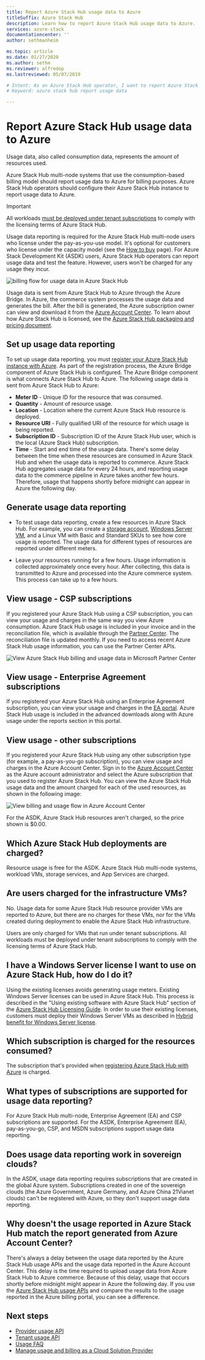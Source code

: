 ```yaml
---
title: Report Azure Stack Hub usage data to Azure
titleSuffix: Azure Stack Hub
description: Learn how to report Azure Stack Hub usage data to Azure.
services: azure-stack
documentationcenter: ''
author: sethmanheim

ms.topic: article
ms.date: 01/27/2020
ms.author: sethm
ms.reviewer: alfredop
ms.lastreviewed: 05/07/2019

# Intent: As an Azure Stack Hub operator, I want to report Azure Stack Hub usage data to Azure.
# Keyword: azure stack hub report usage data

---
```



# Report Azure Stack Hub usage data to Azure

Usage data, also called consumption data, represents the amount of resources used.

Azure Stack Hub multi-node systems that use the consumption-based billing model should report usage data to Azure for billing purposes. Azure Stack Hub operators should configure their Azure Stack Hub instance to report usage data to Azure.

> [!IMPORTANT]
> All workloads [must be deployed under tenant subscriptions](#are-users-charged-for-the-infrastructure-vms) to comply with the licensing terms of Azure Stack Hub.

Usage data reporting is required for the Azure Stack Hub multi-node users who license under the pay-as-you-use model. It's optional for customers who license under the capacity model (see the [How to buy](https://azure.microsoft.com/overview/azure-stack/how-to-buy/) page). For Azure Stack Development Kit (ASDK) users, Azure Stack Hub operators can report usage data and test the feature. However, users won't be charged for any usage they incur.

![billing flow for usage data in Azure Stack Hub](media/azure-stack-usage-reporting/billing-flow.png)

Usage data is sent from Azure Stack Hub to Azure through the Azure Bridge. In Azure, the commerce system processes the usage data and generates the bill. After the bill is generated, the Azure subscription owner can view and download it from the [Azure Account Center](https://account.windowsazure.com/subscriptions). To learn about how Azure Stack Hub is licensed, see the [Azure Stack Hub packaging and pricing document](https://go.microsoft.com/fwlink/?LinkId=842847).

## Set up usage data reporting

To set up usage data reporting, you must [register your Azure Stack Hub instance with Azure](azure-stack-registration.md). As part of the registration process, the Azure Bridge component of Azure Stack Hub is configured. The Azure Bridge component is what connects Azure Stack Hub to Azure. The following usage data is sent from Azure Stack Hub to Azure:

- **Meter ID** - Unique ID for the resource that was consumed.
- **Quantity** - Amount of resource usage.
- **Location** - Location where the current Azure Stack Hub resource is deployed.
- **Resource URI** - Fully qualified URI of the resource for which usage is being reported.
- **Subscription ID** - Subscription ID of the Azure Stack Hub user, which is the local (Azure Stack Hub) subscription.
- **Time** - Start and end time of the usage data. There's some delay between the time when these resources are consumed in Azure Stack Hub and when the usage data is reported to commerce. Azure Stack Hub aggregates usage data for every 24 hours, and reporting usage data to the commerce pipeline in Azure takes another few hours. Therefore, usage that happens shortly before midnight can appear in Azure the following day.

## Generate usage data reporting

- To test usage data reporting, create a few resources in Azure Stack Hub. For example, you can create a [storage account](azure-stack-provision-storage-account.md), [Windows Server VM](../user/azure-stack-create-vm-template.md), and a Linux VM with Basic and Standard SKUs to see how core usage is reported. The usage data for different types of resources are reported under different meters.

- Leave your resources running for a few hours. Usage information is collected approximately once every hour. After collecting, this data is transmitted to Azure and processed into the Azure commerce system. This process can take up to a few hours.

## View usage - CSP subscriptions

If you registered your Azure Stack Hub using a CSP subscription, you can view your usage and charges in the same way you view Azure consumption. Azure Stack Hub usage is included in your invoice and in the reconciliation file, which is available through the [Partner Center](https://partnercenter.microsoft.com/partner/home). The reconciliation file is updated monthly. If you need to access recent Azure Stack Hub usage information, you can use the Partner Center APIs.

![View Azure Stack Hub billing and usage data in Microsoft Partner Center](media/azure-stack-usage-reporting/partner-center.png)

## View usage - Enterprise Agreement subscriptions

If you registered your Azure Stack Hub using an Enterprise Agreement subscription, you can view your usage and charges in the [EA portal](https://ea.azure.com/). Azure Stack Hub usage is included in the advanced downloads along with Azure usage under the reports section in this portal.

## View usage - other subscriptions

If you registered your Azure Stack Hub using any other subscription type (for example, a pay-as-you-go subscription), you can view usage and charges in the Azure Account Center. Sign in to the [Azure Account Center](https://account.windowsazure.com/subscriptions) as the Azure account administrator and select the Azure subscription that you used to register Azure Stack Hub. You can view the Azure Stack Hub usage data and the amount charged for each of the used resources, as shown in the following image:

![View billing and usage flow in Azure Account Center](media/azure-stack-usage-reporting/pricing-details.png)

For the ASDK, Azure Stack Hub resources aren't charged, so the price shown is $0.00.

## Which Azure Stack Hub deployments are charged?

Resource usage is free for the ASDK. Azure Stack Hub multi-node systems, workload VMs, storage services, and App Services are charged.

## Are users charged for the infrastructure VMs?

No. Usage data for some Azure Stack Hub resource provider VMs are reported to Azure, but there are no charges for these VMs, nor for the VMs created during deployment to enable the Azure Stack Hub infrastructure.  

Users are only charged for VMs that run under tenant subscriptions. All workloads must be deployed under tenant subscriptions to comply with the licensing terms of Azure Stack Hub.

## I have a Windows Server license I want to use on Azure Stack Hub, how do I do it?

Using the existing licenses avoids generating usage meters. Existing Windows Server licenses can be used in Azure Stack Hub. This process is described in the "Using existing software with Azure Stack Hub" section of the [Azure Stack Hub Licensing Guide](https://go.microsoft.com/fwlink/?LinkId=851536). In order to use their existing licenses, customers must deploy their Windows Server VMs as described in [Hybrid benefit for Windows Server license](/azure/virtual-machines/windows/hybrid-use-benefit-licensing).

## Which subscription is charged for the resources consumed?

The subscription that's provided when [registering Azure Stack Hub with Azure](azure-stack-registration.md) is charged.

## What types of subscriptions are supported for usage data reporting?

For Azure Stack Hub multi-node, Enterprise Agreement (EA) and CSP subscriptions are supported. For the ASDK, Enterprise Agreement (EA), pay-as-you-go, CSP, and MSDN subscriptions support usage data reporting.

## Does usage data reporting work in sovereign clouds?

In the ASDK, usage data reporting requires subscriptions that are created in the global Azure system. Subscriptions created in one of the sovereign clouds (the Azure Government, Azure Germany, and Azure China 21Vianet clouds) can't be registered with Azure, so they don't support usage data reporting.

## Why doesn't the usage reported in Azure Stack Hub match the report generated from Azure Account Center?

There's always a delay between the usage data reported by the Azure Stack Hub usage APIs and the usage data reported in the Azure Account Center. This delay is the time required to upload usage data from Azure Stack Hub to Azure commerce. Because of this delay, usage that occurs shortly before midnight might appear in Azure the following day. If you use the [Azure Stack Hub usage APIs](azure-stack-provider-resource-api.md) and compare the results to the usage reported in the Azure billing portal, you can see a difference.

## Next steps

- [Provider usage API](azure-stack-provider-resource-api.md)  
- [Tenant usage API](azure-stack-tenant-resource-usage-api.md)
- [Usage FAQ](azure-stack-usage-related-faq.md)
- [Manage usage and billing as a Cloud Solution Provider](azure-stack-add-manage-billing-as-a-csp.md)
